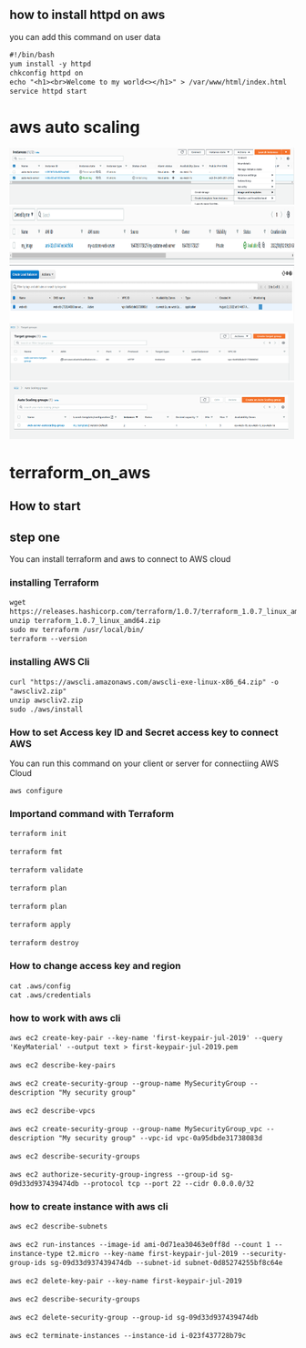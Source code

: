 
## how to install httpd on aws 

you can add this command on user data
```
#!/bin/bash
yum install -y httpd
chkconfig httpd on
echo "<h1><br>Welcome to my world<></h1>" > /var/www/html/index.html
service httpd start
```


# aws auto scaling

<img src="1.png" width="500" height="100" />
<img src="2.png" width="500" height="100" />
<img src="3.png" width="500" height="100" />
<img src="4.png" width="500" height="100" />
<img src="5.png" width="500" height="100" />











# terraform_on_aws


## How to start

## step one 
You can install terraform and aws to connect to AWS cloud

### installing Terraform
```
wget https://releases.hashicorp.com/terraform/1.0.7/terraform_1.0.7_linux_amd64.zip
unzip terraform_1.0.7_linux_amd64.zip
sudo mv terraform /usr/local/bin/
terraform --version

```
### installing AWS Cli
```
curl "https://awscli.amazonaws.com/awscli-exe-linux-x86_64.zip" -o "awscliv2.zip"
unzip awscliv2.zip
sudo ./aws/install

```
### How to set Access key ID and Secret access key to connect AWS

You can run this command on your client or server for connectiing AWS Cloud

```
aws configure

```

### Importand command with Terraform

```
terraform init

terraform fmt

terraform validate

terraform plan

terraform plan

terraform apply

terraform destroy
```
### How to change access key and region

```
cat .aws/config
cat .aws/credentials
```
### how to work with aws cli
```
aws ec2 create-key-pair --key-name 'first-keypair-jul-2019' --query 'KeyMaterial' --output text > first-keypair-jul-2019.pem

aws ec2 describe-key-pairs

aws ec2 create-security-group --group-name MySecurityGroup --description "My security group"

aws ec2 describe-vpcs

aws ec2 create-security-group --group-name MySecurityGroup_vpc --description "My security group" --vpc-id vpc-0a95dbde31738083d

aws ec2 describe-security-groups

aws ec2 authorize-security-group-ingress --group-id sg-09d33d937439474db --protocol tcp --port 22 --cidr 0.0.0.0/32
```
### how to create instance with aws cli
```
aws ec2 describe-subnets

aws ec2 run-instances --image-id ami-0d71ea30463e0ff8d --count 1 --instance-type t2.micro --key-name first-keypair-jul-2019 --security-group-ids sg-09d33d937439474db --subnet-id subnet-0d85274255bf8c64e

aws ec2 delete-key-pair --key-name first-keypair-jul-2019

aws ec2 describe-security-groups

aws ec2 delete-security-group --group-id sg-09d33d937439474db

aws ec2 terminate-instances --instance-id i-023f437728b79c

```
